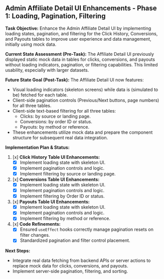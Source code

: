 ## Admin Affiliate Detail UI Enhancements - Phase 1: Loading, Pagination, Filtering

**Task Objective:**
Enhance the Admin Affiliate Detail UI by implementing loading states, pagination, and filtering for the Click History, Conversions, and Payouts tables to improve user experience and data management, initially using mock data.

**Current State Assessment (Pre-Task):**
The Affiliate Detail UI previously displayed static mock data in tables for clicks, conversions, and payouts without loading indicators, pagination, or filtering capabilities. This limited usability, especially with larger datasets.

**Future State Goal (Post-Task):**
The Affiliate Detail UI now features:
- Visual loading indicators (skeleton screens) while data is (simulated to be) fetched for each table.
- Client-side pagination controls (Previous/Next buttons, page numbers) for all three tables.
- Client-side text-based filtering for all three tables:
    - Clicks: by source or landing page.
    - Conversions: by order ID or status.
    - Payouts: by method or reference.
- These enhancements utilize mock data and prepare the component structure for subsequent real data integration.

**Implementation Plan & Status:**
1.  [x] **Click History Table UI Enhancements:**
    *   [x] Implement loading state with skeleton UI.
    *   [x] Implement pagination controls and logic.
    *   [x] Implement filtering by source or landing page.
2.  [x] **Conversions Table UI Enhancements:**
    *   [x] Implement loading state with skeleton UI.
    *   [x] Implement pagination controls and logic.
    *   [x] Implement filtering by Order ID or status.
3.  [x] **Payouts Table UI Enhancements:**
    *   [x] Implement loading state with skeleton UI.
    *   [x] Implement pagination controls and logic.
    *   [x] Implement filtering by method or reference.
4.  [x] **Code Refinements:**
    *   [x] Ensured `useEffect` hooks correctly manage pagination resets on filter changes.
    *   [x] Standardized pagination and filter control placement.

**Next Steps:**
- Integrate real data fetching from backend APIs or server actions to replace mock data for clicks, conversions, and payouts.
- Implement server-side pagination, filtering, and sorting.
